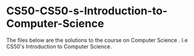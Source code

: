 # CS50-CS50-s-Introduction-to-Computer-Science
The files below are the solutions to the course on Computer Science . I.e CS50's Introduction to Computer Science.



